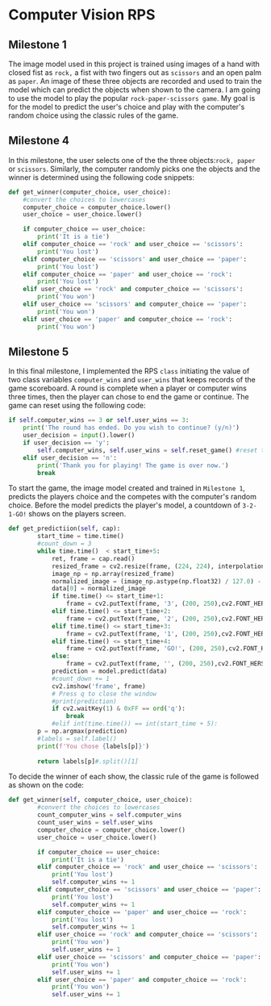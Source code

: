 # Computer Vision RPS

## Milestone 1
The image model used in this project is trained using images of a hand with closed fist as ```rock,``` a fist with two fingers out as ```scissors``` and an open palm as ```paper```. An image of these three objects are recorded and used to train the model which can predict the objects when shown to the camera. I am going to use the model to play the popular ```rock-paper-scissors game```. My goal is for the model to predict the user's choice and play with the computer's random choice using the classic rules of the game.

## Milestone 4
In this milestone, the user selects one of the the three objects:```rock, paper``` or ```scissors```. Similarly, the computer randomly picks one the objects and the winner is determined using the following code snippets:

```python
def get_winner(computer_choice, user_choice):
    #convert the choices to lowercases
    computer_choice = computer_choice.lower()
    user_choice = user_choice.lower()

    if computer_choice == user_choice:
        print('It is a tie')
    elif computer_choice == 'rock' and user_choice == 'scissors':
        print('You lost')
    elif computer_choice == 'scissors' and user_choice == 'paper':
        print('You lost')
    elif computer_choice == 'paper' and user_choice == 'rock':
        print('You lost')
    elif user_choice == 'rock' and computer_choice == 'scissors':
        print('You won')
    elif user_choice == 'scissors' and computer_choice == 'paper':
        print('You won')
    elif user_choice == 'paper' and computer_choice == 'rock':
        print('You won')
```

## Milestone 5
In this final milestone, I implemented the RPS ```class``` initiating the value of two class variables ```computer_wins``` and ```user_wins``` that keeps records of the game scoreboard. A round is complete when a player or computer wins three times, then the player can chose to end the game or continue. The game can reset using the following code:

```python
if self.computer_wins == 3 or self.user_wins == 3:
    print('The round has ended. Do you wish to continue? (y/n)')
    user_decision = input().lower()
    if user_decision == 'y':
        self.computer_wins, self.user_wins = self.reset_game() #reset the scoreboard
    elif user_decision == 'n':
        print('Thank you for playing! The game is over now.')
        break
```

To start the game, the image model created and trained in ```Milestone 1```, predicts the players choice and the competes with the computer's random choice. Before the model predicts the player's model, a countdown of ```3-2-1-GO!``` shows on the players screen. 

```python
def get_predictiion(self, cap):
        start_time = time.time()
        #count_down = 3
        while time.time()  < start_time+5: 
            ret, frame = cap.read()
            resized_frame = cv2.resize(frame, (224, 224), interpolation = cv2.INTER_AREA)
            image_np = np.array(resized_frame)
            normalized_image = (image_np.astype(np.float32) / 127.0) - 1 # Normalize the image
            data[0] = normalized_image
            if time.time() <= start_time+1:
                frame = cv2.putText(frame, '3', (200, 250),cv2.FONT_HERSHEY_DUPLEX,5,(256,0,0))
            elif time.time() <= start_time+2:
                frame = cv2.putText(frame, '2', (200, 250),cv2.FONT_HERSHEY_DUPLEX,5,(256,0,0))
            elif time.time() <= start_time+3:
                frame = cv2.putText(frame, '1', (200, 250),cv2.FONT_HERSHEY_DUPLEX,5,(256,0,0))
            elif time.time() <= start_time+4:
                frame = cv2.putText(frame, 'GO!', (200, 250),cv2.FONT_HERSHEY_DUPLEX,5,(256,0,0))
            else:
                frame = cv2.putText(frame, '', (200, 250),cv2.FONT_HERSHEY_DUPLEX,5,(256,0,0))
            prediction = model.predict(data)
            #count_down += 1
            cv2.imshow('frame', frame)
            # Press q to close the window
            #print(prediction)
            if cv2.waitKey(1) & 0xFF == ord('q'):
                break
            #elif int(time.time()) == int(start_time + 5):
        p = np.argmax(prediction)
        #labels = self.label()
        print(f'You chose {labels[p]}')
        
        return labels[p]#.split()[1]
```

To decide the winner of each show, the classic rule of the game is followed as shown on the code:

```python
def get_winner(self, computer_choice, user_choice):
        #convert the choices to lowercases
        count_computer_wins = self.computer_wins
        count_user_wins = self.user_wins
        computer_choice = computer_choice.lower()
        user_choice = user_choice.lower()

        if computer_choice == user_choice:
            print('It is a tie')
        elif computer_choice == 'rock' and user_choice == 'scissors':
            print('You lost')
            self.computer_wins += 1
        elif computer_choice == 'scissors' and user_choice == 'paper':
            print('You lost')
            self.computer_wins += 1
        elif computer_choice == 'paper' and user_choice == 'rock':
            print('You lost')
            self.computer_wins += 1
        elif user_choice == 'rock' and computer_choice == 'scissors':
            print('You won')
            self.user_wins += 1
        elif user_choice == 'scissors' and computer_choice == 'paper':
            print('You won')
            self.user_wins += 1
        elif user_choice == 'paper' and computer_choice == 'rock':
            print('You won')
            self.user_wins += 1
```